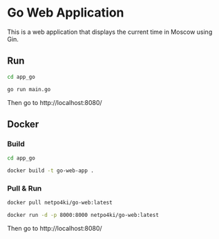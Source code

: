# Go Web Application

This is a web application that displays the current time in Moscow using Gin.

## Run

   ```bash
   cd app_go
   ```
   ```bash
   go run main.go
   ```

Then go to http://localhost:8080/

## Docker

### Build

   ```bash
   cd app_go
   ```
   ```bash
   docker build -t go-web-app .
   ```

### Pull & Run

   ```bash
   docker pull netpo4ki/go-web:latest
   ```
   ```bash
   docker run -d -p 8000:8000 netpo4ki/go-web:latest
   ```
Then go to http://localhost:8080/